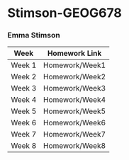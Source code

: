 # Stimson-GEOG678
### Emma Stimson
Week | Homework Link
--- | ---
Week 1 | Homework/Week1
Week 2 | Homework/Week2
Week 3 | Homework/Week3
Week 4 | Homework/Week4
Week 5 | Homework/Week5
Week 6 | Homework/Week6
Week 7 | Homework/Week7
Week 8 | Homework/Week8
